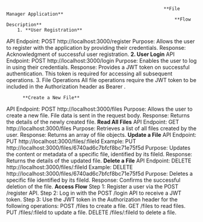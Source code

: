 
                                                              **File Manager Application**
                                                                  **Flow Description**
        1. **User Registration**
API Endpoint: POST http://localhost:3000/register
Purpose: Allows the user to register with the application by providing their credentials.
Response: Acknowledgment of successful user registration.
        **2. User Login**
API Endpoint: POST http://localhost:3000/login
Purpose: Enables the user to log in using their credentials.
Response: Provides a JWT token on successful authentication. This token is required for accessing all subsequent operations.
3. File Operations
All file operations require the JWT token to be included in the Authorization header as Bearer <token>.

          **Create a New File**
API Endpoint: POST http://localhost:3000/files
Purpose: Allows the user to create a new file. File data is sent in the request body.
Response: Returns the details of the newly created file.
          **Read All Files**
API Endpoint: GET http://localhost:3000/files
Purpose: Retrieves a list of all files created by the user.
Response: Returns an array of file objects.
          **Update a File**
API Endpoint: PUT http://localhost:3000/files/:fileId
Example: PUT http://localhost:3000/files/6740ad6c7bfcf8bc71e75f5d
Purpose: Updates the content or metadata of a specific file, identified by its fileId.
Response: Returns the details of the updated file.
          **Delete a File**
API Endpoint: DELETE http://localhost:3000/files/:fileId
Example: DELETE http://localhost:3000/files/6740ad6c7bfcf8bc71e75f5d
Purpose: Deletes a specific file identified by its fileId.
Response: Confirms the successful deletion of the file.
          **Access Flow**
Step 1: Register a user via the POST /register API.
Step 2: Log in with the POST /login API to receive a JWT token.
Step 3: Use the JWT token in the Authorization header for the following operations:
POST /files to create a file.
GET /files to read files.
PUT /files/:fileId to update a file.
DELETE /files/:fileId to delete a file.
